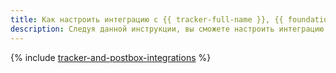 ```yaml
---
title: Как настроить интеграцию с {{ tracker-full-name }}, {{ foundation-models-full-name }} и {{ postbox-full-name }}
description: Следуя данной инструкции, вы сможете настроить интеграцию с {{ tracker-full-name }}, {{ foundation-models-full-name }} и {{ postbox-full-name }} в сервисе {{ sw-full-name }}.
---
```


{% include [tracker-and-postbox-integrations](../../_tutorials/serverless/tracker-yandexgpt-postbox-integrations.md) %}